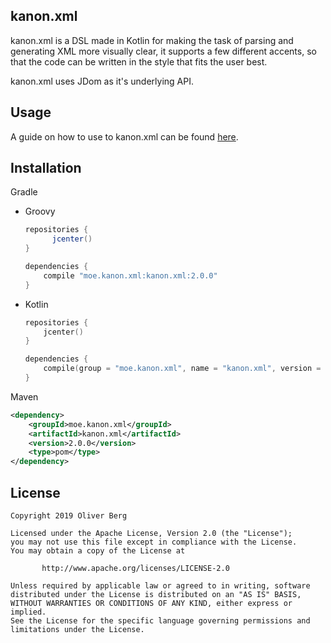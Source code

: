 ## kanon.xml

kanon.xml is a DSL made  in Kotlin for making the task of parsing and generating XML more visually clear, it supports a few different accents, so that the code can be written in the style that fits the user best.

kanon.xml uses JDom as it's underlying API.

## Usage

A guide on how to use to kanon.xml can be found [here](./src/main/kotlin/README.md).

## Installation

Gradle

- Groovy

  ```groovy
  repositories {
    	jcenter()
  }
  
  dependencies {
      compile "moe.kanon.xml:kanon.xml:2.0.0"
  }
  ```

- Kotlin

  ```kotlin
  repositories {
      jcenter()
  }
  
  dependencies {
      compile(group = "moe.kanon.xml", name = "kanon.xml", version = "2.0.0")
  }
  ```

Maven

```xml
<dependency>
    <groupId>moe.kanon.xml</groupId>
    <artifactId>kanon.xml</artifactId>
    <version>2.0.0</version>
    <type>pom</type>
</dependency>

```

## License

````
Copyright 2019 Oliver Berg

Licensed under the Apache License, Version 2.0 (the "License");
you may not use this file except in compliance with the License.
You may obtain a copy of the License at

       http://www.apache.org/licenses/LICENSE-2.0

Unless required by applicable law or agreed to in writing, software
distributed under the License is distributed on an "AS IS" BASIS,
WITHOUT WARRANTIES OR CONDITIONS OF ANY KIND, either express or implied.
See the License for the specific language governing permissions and
limitations under the License.
````